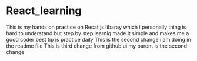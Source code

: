 # React_learning
This is my hands on practice on Recat js libaray which i  personally  thing is hard to understand but step by step learnig made it simple and makes me a good coder best tip is practice daily
This is the second change i am doing in the readme file
This is third change from github ui my parent is the second change
